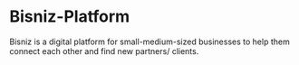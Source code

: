 # Bisniz-Platform
Bisniz is a digital platform for small-medium-sized businesses to help them connect each other and find new partners/ clients.
